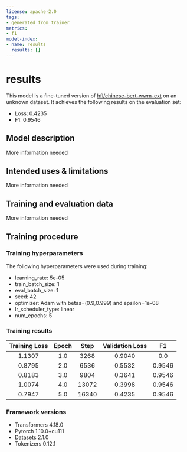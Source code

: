 ```yaml
---
license: apache-2.0
tags:
- generated_from_trainer
metrics:
- f1
model-index:
- name: results
  results: []
---
```


<!-- This model card has been generated automatically according to the information the Trainer had access to. You
should probably proofread and complete it, then remove this comment. -->

# results

This model is a fine-tuned version of [hfl/chinese-bert-wwm-ext](https://huggingface.co/hfl/chinese-bert-wwm-ext) on an unknown dataset.
It achieves the following results on the evaluation set:
- Loss: 0.4235
- F1: 0.9546

## Model description

More information needed

## Intended uses & limitations

More information needed

## Training and evaluation data

More information needed

## Training procedure

### Training hyperparameters

The following hyperparameters were used during training:
- learning_rate: 5e-05
- train_batch_size: 1
- eval_batch_size: 1
- seed: 42
- optimizer: Adam with betas=(0.9,0.999) and epsilon=1e-08
- lr_scheduler_type: linear
- num_epochs: 5

### Training results

| Training Loss | Epoch | Step  | Validation Loss | F1     |
|:-------------:|:-----:|:-----:|:---------------:|:------:|
| 1.1307        | 1.0   | 3268  | 0.9040          | 0.0    |
| 0.8795        | 2.0   | 6536  | 0.5532          | 0.9546 |
| 0.8183        | 3.0   | 9804  | 0.3641          | 0.9546 |
| 1.0074        | 4.0   | 13072 | 0.3998          | 0.9546 |
| 0.7947        | 5.0   | 16340 | 0.4235          | 0.9546 |


### Framework versions

- Transformers 4.18.0
- Pytorch 1.10.0+cu111
- Datasets 2.1.0
- Tokenizers 0.12.1
